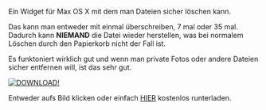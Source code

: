 <!--
.. title: Shredder Widget
.. slug: 311-shredder-widget
.. date: 2007-12-07 11:00:36
.. tags: Mac,OS X,Software
.. description: 
.. type: text
-->

Ein Widget für Max OS X mit dem man Dateien sicher löschen kann.
<!-- TEASER_END -->

Das kann man entweder mit einmal überschreiben, 7 mal oder 35 mal.
Dadurch kann **NIEMAND** die Datei wieder herstellen, was bei normalem Löschen durch den Papierkorb nicht der Fall ist.

Es funktoniert wirklich gut und wenn man private Fotos oder andere Dateien sicher entfernen will, ist das sehr gut.

[![DOWNLOAD!](/images/shredder_widget.jpg)](http://www.interdimensionmedia.com/widgets/index.html)

Entweder aufs Bild klicken oder einfach [HIER](http://www.interdimensionmedia.com/widgets/index.html) kostenlos runterladen.
